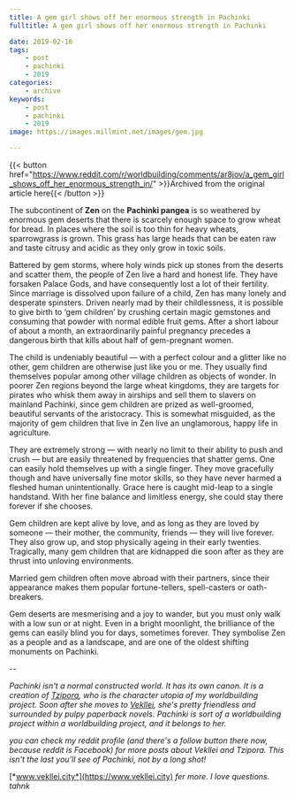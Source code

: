 ```yaml
---
title: A gem girl shows off her enormous strength in Pachinki
fulltitle: A gem girl shows off her enormous strength in Pachinki

date: 2019-02-16
tags:
    - post
    - pachinki
    - 2019
categories:
    - archive
keywords:
    - post
    - pachinki
    - 2019
image: https://images.millmint.net/images/gem.jpg

---
```

{{< button href="https://www.reddit.com/r/worldbuilding/comments/ar8jov/a_gem_girl_shows_off_her_enormous_strength_in/" >}}Archived from the original article here{{< /button >}}


The subcontinent of **Zen** on the **Pachinki pangea** is so weathered by enormous gem deserts that there is scarcely enough space to grow wheat for bread. In places where the soil is too thin for heavy wheats, sparrowgrass is grown. This grass has large heads that can be eaten raw and taste citrusy and acidic as they only grow in toxic soils.

Battered by gem storms, where holy winds pick up stones from the deserts and scatter them, the people of Zen live a hard and honest life. They have forsaken Palace Gods, and have consequently lost a lot of their fertility. Since marriage is dissolved upon failure of a child, Zen has many lonely and desperate spinsters. Driven nearly mad by their childlessness, it is possible to give birth to ‘gem children’ by crushing certain magic gemstones and consuming that powder with normal edible fruit gems. After a short labour of about a month, an extraordinarily painful pregnancy precedes a dangerous birth that kills about half of gem-pregnant women.

The child is undeniably beautiful — with a perfect colour and a glitter like no other, gem children are otherwise just like you or me. They usually find themselves popular among other village children as objects of wonder. In poorer Zen regions beyond the large wheat kingdoms, they are targets for pirates who whisk them away in airships and sell them to slavers on mainland Pachinki, since gem children are prized as well-groomed, beautiful servants of the aristocracy. This is somewhat misguided, as the majority of gem children that live in Zen live an unglamorous, happy life in agriculture.

They are extremely strong — with nearly no limit to their ability to push and crush — but are easily threatened by frequencies that shatter gems. One can easily hold themselves up with a single finger. They move gracefully though and have universally fine motor skills, so they have never harmed a fleshed human unintentionally. Grace here is caught mid-leap to a single handstand. With her fine balance and limitless energy, she could stay there forever if she chooses.

Gem children are kept alive by love, and as long as they are loved by someone — their mother, the community, friends — they will live forever. They also grow up, and stop physically ageing in their early twenties. Tragically, many gem children that are kidnapped die soon after as they are thrust into unloving environments.

Married gem children often move abroad with their partners, since their appearance makes them popular fortune-tellers, spell-casters or oath-breakers.

Gem deserts are mesmerising and a joy to wander, but you must only walk with a low sun or at night. Even in a bright moonlight, the brilliance of the gems can easily blind you for days, sometimes forever. They symbolise Zen as a people and as a landscape, and are one of the oldest shifting monuments on Pachinki.

\--

*Pachinki isn't a normal constructed world. It has its own canon. It is a creation of* [*Tzipora*](https://vekllei.city/category/character/)*, who is the character utopia of my worldbuilding project. Soon after she moves to* [*Vekllei*](https://vekllei.city/category/landscape/)*, she's pretty friendless and surrounded by pulpy paperback novels. Pachinki is sort of a worldbuilding project within a worldbuilding project, and it belongs to her.*

*you can check my reddit profile (and there's a follow button there now, because reddit is Facebook) for more posts about Vekllei and Tzipora. This isn't the last you'll see of Pachinki, not by a long shot!*

[*www.vekllei.city*](https://www.vekllei.city) *fer more. I love questions. tahnk*
